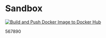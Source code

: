 # Sandbox
[![Build and Push Docker Image to Docker Hub](https://github.com/jamesyinbaare/testRepo/actions/workflows/dev-deploy-cicd.yml/badge.svg)](https://github.com/jamesyinbaare/testRepo/actions/workflows/dev-deploy-cicd.yml)

567890
